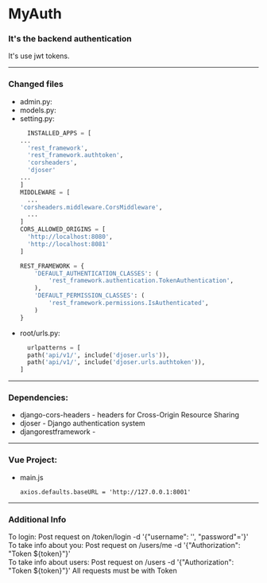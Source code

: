 # MyAuth

### It's the backend authentication

It's use jwt tokens.

___
### Changed files
* admin.py:  
* models.py: 
* setting.py:
  ```python
    INSTALLED_APPS = [
  ...
    'rest_framework',
    'rest_framework.authtoken',
    'corsheaders',
    'djoser'
  ...
  ]
  MIDDLEWARE = [
    ...
  'corsheaders.middleware.CorsMiddleware',
    ...
  ]
  CORS_ALLOWED_ORIGINS = [
    'http://localhost:8080',
    'http://localhost:8081'
  ]
  
  REST_FRAMEWORK = {
      'DEFAULT_AUTHENTICATION_CLASSES': (
          'rest_framework.authentication.TokenAuthentication',
      ),
      'DEFAULT_PERMISSION_CLASSES': (
          'rest_framework.permissions.IsAuthenticated',
      )
  }
  ```
* root/urls.py:
  ```python
    urlpatterns = [
    path('api/v1/', include('djoser.urls')),
    path('api/v1/', include('djoser.urls.authtoken')),
  ]
  ```

--- 
### Dependencies:
* django-cors-headers - headers for Cross-Origin Resource Sharing 
* djoser - Django authentication system
* djangorestframework - 

---
### Vue Project:
* main.js
  ```vue
  axios.defaults.baseURL = 'http://127.0.0.1:8001'
  ```

---
### Additional Info
To login: Post request on /token/login -d '{"username": '', "password"='}'  
To take info about you: Post request on /users/me -d '{"Authorization": "Token ${token}"}'  
To take info about users: Post request on /users -d '{"Authorization": "Token ${token}"}'
All requests must be with Token


